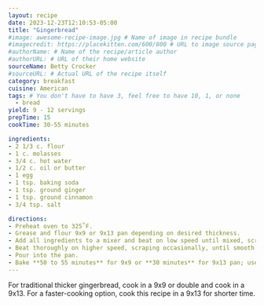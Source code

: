 ```yaml
---
layout: recipe
date: 2023-12-23T12:10:53-05:00
title: "Gingerbread"
#image: awesome-recipe-image.jpg # Name of image in recipe bundle
#imagecredit: https://placekitten.com/600/800 # URL to image source page, website, or creator
#authorName: # Name of the recipe/article author
#authorURL: # URL of their home website
sourceName: Betty Crocker
#sourceURL: # Actual URL of the recipe itself
category: breakfast
cuisine: American
tags: # You don't have to have 3, feel free to have 10, 1, or none
  - bread
yield: 9 - 12 servings
prepTime: 15
cookTime: 30-55 minutes

ingredients:
- 2 1/3 c. flour
- 1 c. molasses
- 3/4 c. hot water
- 1/2 c. oil or butter
- 1 egg
- 1 tsp. baking soda
- 1 tsp. ground ginger
- 1 tsp. ground cinnamon
- 3/4 tsp. salt

directions:
- Preheat oven to 325˚F.
- Grease and flour 9x9 or 9x13 pan depending on desired thickness.
- Add all ingredients to a mixer and beat on low speed until mixed, scraping frequently.
- Beat thoroughly on higher speed, scraping occasionally, until smooth.
- Pour into the pan.
- Bake **50 to 55 minutes** for 9x9 or **30 minutes** for 9x13 pan; use a toothpick in the center to test doneness.
---
```


For traditional thicker gingerbread, cook in a 9x9 or double and cook in a 9x13. For a faster-cooking option, cook this recipe in a 9x13 for shorter time.
